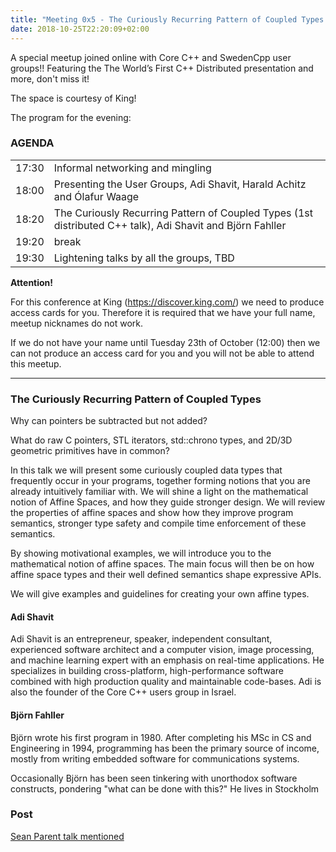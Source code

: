 ```yaml
---
title: "Meeting 0x5 - The Curiously Recurring Pattern of Coupled Types - Distributed C++ Meetup"
date: 2018-10-25T22:20:09+02:00
---
```


A special meetup joined online with Core C++ and SwedenCpp user groups!! Featuring the The World’s First C++ Distributed presentation and more, don't miss it!

The space is courtesy of King!

The program for the evening:

### AGENDA

|               |              |
|---------------|--------------|
| 17:30  | Informal networking and mingling |
| 18:00  | Presenting the User Groups, Adi Shavit, Harald Achitz and Ólafur Waage |
| 18:20  | The Curiously Recurring Pattern of Coupled Types (1st distributed C++ talk), Adi Shavit and Björn Fahller   |
| 19:20  | break          |
| 19:30  | Lightening talks by all the groups, TBD          |

**Attention!**

For this conference at King (https://discover.king.com/) we need to
produce access cards for you. Therefore it is required that we have
your full name, meetup nicknames do not work.

If we do not have your name until Tuesday 23th of October (12:00) then
we can not produce an access card for you and you will not be able to
attend this meetup.

---

### The Curiously Recurring Pattern of Coupled Types
Why can pointers be subtracted but not added?

What do raw C pointers, STL iterators, std::chrono types, and 2D/3D geometric
primitives have in common?

In this talk we will present some curiously coupled data types that frequently
occur in your programs, together forming notions that you are already
intuitively familiar with. We will shine a light on the mathematical notion of
Affine Spaces, and how they guide stronger design. We will review the
properties of affine spaces and show how they improve program semantics,
stronger type safety and compile time enforcement of these semantics.

By showing motivational examples, we will introduce you to the mathematical
notion of affine spaces. The main focus will then be on how affine space types
and their well defined semantics shape expressive APIs.

We will give examples and guidelines for creating your own affine types.

#### Adi Shavit
Adi Shavit is an entrepreneur, speaker, independent consultant, experienced
software architect and a computer vision, image processing, and machine
learning expert with an emphasis on real-time applications. He specializes in
building cross-platform, high-performance software combined with high
production quality and maintainable code-bases. Adi is also the founder of the
Core C++ users group in Israel.

#### Björn Fahller
Björn wrote his first program in 1980. After completing his MSc in CS and
Engineering in 1994, programming has been the primary source of income, mostly
from writing embedded software for communications systems.

Occasionally Björn has been seen tinkering with unorthodox software
constructs, pondering "what can be done with this?" He lives in Stockholm

### Post

[Sean Parent talk mentioned](https://www.youtube.com/watch?v=iwJpxWHuZQY)